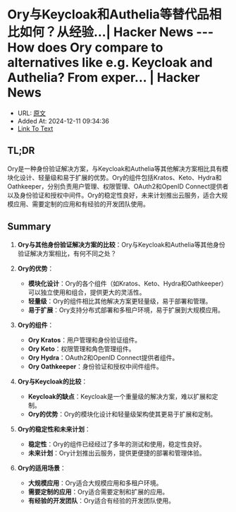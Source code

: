 # Ory与Keycloak和Authelia等替代品相比如何？从经验…| Hacker News --- How does Ory compare to alternatives like e.g. Keycloak and Authelia? From exper... | Hacker News
- URL: [原文](https://news.ycombinator.com/item?id=25763320)
- Added At: 2024-12-11 09:34:36
- [Link To Text](_posts/2024-12-11-ory与keycloak和authelia等替代品相比如何？从经验…-hacker-news-----how-does-ory-compare-to-alternatives-like-e.g.-keycloak-and-authelia-from-exper...-hacker-news_raw.md)

## TL;DR
Ory是一种身份验证解决方案，与Keycloak和Authelia等其他解决方案相比具有模块化设计、轻量级和易于扩展的优势。Ory的组件包括Kratos、Keto、Hydra和Oathkeeper，分别负责用户管理、权限管理、OAuth2和OpenID Connect提供者以及身份验证和授权中间件。Ory的稳定性良好，未来计划推出云服务，适合大规模应用、需要定制的应用和有经验的开发团队使用。

## Summary
1. **Ory与其他身份验证解决方案的比较**：Ory与Keycloak和Authelia等其他身份验证解决方案相比，有何不同之处？

2. **Ory的优势**：
   - **模块化设计**：Ory的各个组件（如Kratos、Keto、Hydra和Oathkeeper）可以独立使用和组合，提供更大的灵活性。
   - **轻量级**：Ory的组件相比其他解决方案更轻量级，易于部署和管理。
   - **易于扩展**：Ory支持分布式部署和多租户环境，易于扩展到大规模应用。

3. **Ory的组件**：
   - **Ory Kratos**：用户管理和身份验证组件。
   - **Ory Keto**：权限管理和角色管理组件。
   - **Ory Hydra**：OAuth2和OpenID Connect提供者组件。
   - **Ory Oathkeeper**：身份验证和授权中间件组件。

4. **Ory与Keycloak的比较**：
   - **Keycloak的缺点**：Keycloak是一个重量级的解决方案，难以扩展和定制。
   - **Ory的优势**：Ory的模块化设计和轻量级架构使其更易于扩展和定制。

5. **Ory的稳定性和未来计划**：
   - **稳定性**：Ory的组件已经经过了多年的测试和使用，稳定性良好。
   - **未来计划**：Ory计划推出云服务，提供更便捷的部署和管理体验。

6. **Ory的适用场景**：
   - **大规模应用**：Ory适合大规模应用和多租户环境。
   - **需要定制的应用**：Ory适合需要定制和扩展的应用。
   - **有经验的开发团队**：Ory适合有经验的开发团队使用。
